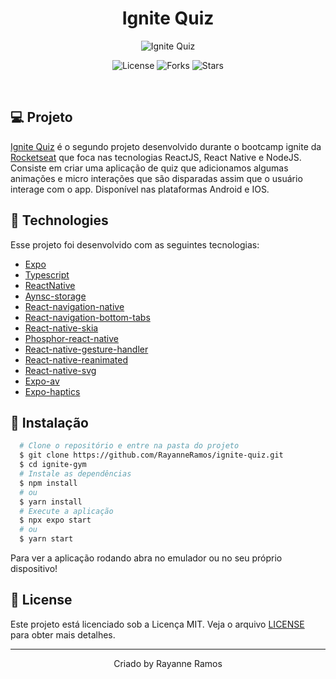 <h1 align='center'>Ignite Quiz</h1>

<p align='center'>
  <img src='https://github.com/RayanneRamos/ignite-quiz/assets/43352880/801de72f-bbee-4f37-8c21-b138b9a1e19e' alt='Ignite Quiz' />
</p>

<p  align='center'>
  <img src='https://img.shields.io/badge/license-MIT-%23835afd' alt='License' />
  <img src='https://img.shields.io/badge/forks-MIT-%23835afd' alt='Forks' />
  <img src='https://img.shields.io/badge/stars-MIT-%23835afd' alt='Stars' />
</p>

<br>

## 💻 Projeto

[Ignite Quiz]() é o segundo projeto desenvolvido durante o bootcamp ignite da [Rocketseat](https://www.rocketseat.com.br/) que foca nas tecnologias ReactJS, React Native e NodeJS. Consiste em criar uma aplicação de quiz que adicionamos algumas animações e micro interações que são disparadas assim que o usuário interage com o app. Disponível nas plataformas Android e IOS.

## 🧪 Technologies

Esse projeto foi desenvolvido com as seguintes tecnologias:

- [Expo](https://expo.dev/)
- [Typescript](https://www.typescriptlang.org/)
- [ReactNative](https://reactnative.dev/)
- [Aynsc-storage](https://docs.expo.dev/versions/latest/sdk/async-storage)
- [React-navigation-native](https://reactnavigation.org/)
- [React-navigation-bottom-tabs](https://reactnavigation.org/docs/bottom-tab-navigator)
- [React-native-skia](https://docs.expo.dev/versions/latest/sdk/skia)
- [Phosphor-react-native](https://github.com/duongdev/phosphor-react-native)
- [React-native-gesture-handler](https://docs.expo.dev/versions/latest/sdk/gesture-handler)
- [React-native-reanimated](https://docs.expo.dev/versions/latest/sdk/reanimated/)
- [React-native-svg](https://github.com/software-mansion/react-native-svg)
- [Expo-av](https://docs.expo.dev/versions/latest/sdk/av/)
- [Expo-haptics](https://docs.expo.dev/versions/latest/sdk/haptics/)

## 🚀 Instalação

```bash
  # Clone o repositório e entre na pasta do projeto
  $ git clone https://github.com/RayanneRamos/ignite-quiz.git
  $ cd ignite-gym
  # Instale as dependências
  $ npm install
  # ou
  $ yarn install
  # Execute a aplicação
  $ npx expo start
  # ou
  $ yarn start
```

Para ver a aplicação rodando abra no emulador ou no seu próprio dispositivo!

## 📝 License

Este projeto está licenciado sob a Licença MIT. Veja o arquivo [LICENSE](LICENSE) para obter mais detalhes.

---

<p align='center'>Criado by Rayanne Ramos</p>
